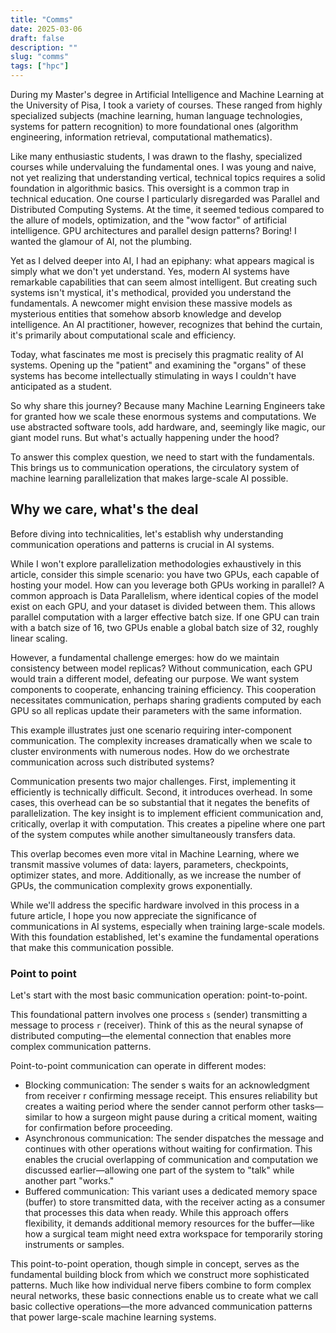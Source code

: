 ```yaml
---
title: "Comms"
date: 2025-03-06
draft: false
description: ""
slug: "comms"
tags: ["hpc"]
---
```

During my Master's degree in Artificial Intelligence and Machine Learning at the University of Pisa, I took a variety of courses. These ranged from highly specialized subjects (machine learning, human language technologies, systems for pattern recognition) to more foundational ones (algorithm engineering, information retrieval, computational mathematics).

Like many enthusiastic students, I was drawn to the flashy, specialized courses while undervaluing the fundamental ones. I was young and naive, not yet realizing that understanding vertical, technical topics requires a solid foundation in algorithmic basics. This oversight is a common trap in technical education.
One course I particularly disregarded was Parallel and Distributed Computing Systems. At the time, it seemed tedious compared to the allure of models, optimization, and the "wow factor" of artificial intelligence. GPU architectures and parallel design patterns? Boring! I wanted the glamour of AI, not the plumbing.

Yet as I delved deeper into AI, I had an epiphany: what appears magical is simply what we don't yet understand. Yes, modern AI systems have remarkable capabilities that can seem almost intelligent. But creating such systems isn't mystical, it's methodical, provided you understand the fundamentals. A newcomer might envision these massive models as mysterious entities that somehow absorb knowledge and develop intelligence. An AI practitioner, however, recognizes that behind the curtain, it's primarily about computational scale and efficiency.

Today, what fascinates me most is precisely this pragmatic reality of AI systems. Opening up the "patient" and examining the "organs" of these systems has become intellectually stimulating in ways I couldn't have anticipated as a student.

So why share this journey? Because many Machine Learning Engineers take for granted how we scale these enormous systems and computations. We use abstracted software tools, add hardware, and, seemingly like magic, our giant model runs. But what's actually happening under the hood?

To answer this complex question, we need to start with the fundamentals. This brings us to communication operations, the circulatory system of machine learning parallelization that makes large-scale AI possible.


## Why we care, what's the deal

Before diving into technicalities, let's establish why understanding communication operations and patterns is crucial in AI systems.

While I won't explore parallelization methodologies exhaustively in this article, consider this simple scenario: you have two GPUs, each capable of hosting your model. How can you leverage both GPUs working in parallel? A common approach is Data Parallelism, where identical copies of the model exist on each GPU, and your dataset is divided between them. This allows parallel computation with a larger effective batch size. If one GPU can train with a batch size of 16, two GPUs enable a global batch size of 32, roughly linear scaling.

However, a fundamental challenge emerges: how do we maintain consistency between model replicas? Without communication, each GPU would train a different model, defeating our purpose. We want system components to cooperate, enhancing training efficiency. This cooperation necessitates communication, perhaps sharing gradients computed by each GPU so all replicas update their parameters with the same information.

This example illustrates just one scenario requiring inter-component communication. The complexity increases dramatically when we scale to cluster environments with numerous nodes. How do we orchestrate communication across such distributed systems?

Communication presents two major challenges. First, implementing it efficiently is technically difficult. Second, it introduces overhead. In some cases, this overhead can be so substantial that it negates the benefits of parallelization. The key insight is to implement efficient communication and, critically, overlap it with computation. This creates a pipeline where one part of the system computes while another simultaneously transfers data.

This overlap becomes even more vital in Machine Learning, where we transmit massive volumes of data: layers, parameters, checkpoints, optimizer states, and more. Additionally, as we increase the number of GPUs, the communication complexity grows exponentially.

While we'll address the specific hardware involved in this process in a future article, I hope you now appreciate the significance of communications in AI systems, especially when training large-scale models. With this foundation established, let's examine the fundamental operations that make this communication possible.


### Point to point
Let's start with the most basic communication operation: point-to-point. 

This foundational pattern involves one process `s` (sender) transmitting a message to process `r` (receiver). Think of this as the neural synapse of distributed computing—the elemental connection that enables more complex communication patterns.

Point-to-point communication can operate in different modes:
- Blocking communication: The sender s waits for an acknowledgment from receiver r confirming message receipt. This ensures reliability but creates a waiting period where the sender cannot perform other tasks—similar to how a surgeon might pause during a critical moment, waiting for confirmation before proceeding.
- Asynchronous communication: The sender dispatches the message and continues with other operations without waiting for confirmation. This enables the crucial overlapping of communication and computation we discussed earlier—allowing one part of the system to "talk" while another part "works."
- Buffered communication: This variant uses a dedicated memory space (buffer) to store transmitted data, with the receiver acting as a consumer that processes this data when ready. While this approach offers flexibility, it demands additional memory resources for the buffer—like how a surgical team might need extra workspace for temporarily storing instruments or samples.

This point-to-point operation, though simple in concept, serves as the fundamental building block from which we construct more sophisticated patterns. Much like how individual nerve fibers combine to form complex neural networks, these basic connections enable us to create what we call basic collective operations—the more advanced communication patterns that power large-scale machine learning systems.